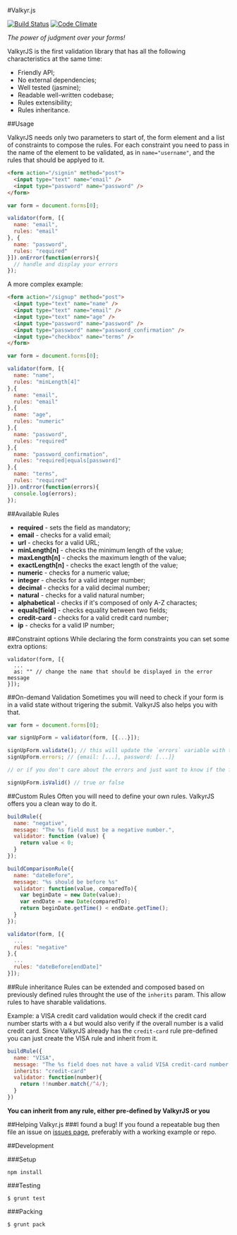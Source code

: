 #Valkyr.js

[![Build Status](https://travis-ci.org/lukelex/valkyr.js.png)](https://travis-ci.org/lukelex/valkyr.js) [![Code Climate](https://codeclimate.com/github/lukelex/valkyr.js.png)](https://codeclimate.com/github/lukelex/valkyr.js)

*The power of judgment over your forms!*

ValkyrJS is the first validation library that has all the following characteristics at the same time:

* Friendly API;
* No external dependencies;
* Well tested (jasmine);
* Readable well-written codebase;
* Rules extensibility;
* Rules inheritance.

##Usage

ValkyrJS needs only two parameters to start of, the form element and a list of constraints to compose the rules. For each constraint you need to pass in the name of the element to be validated, as in `name="username"`, and the rules that should be applyed to it.

```html
<form action="/signin" method="post">
  <input type="text" name="email" />
  <input type="password" name="password" />
</form>
```
```javascript
var form = document.forms[0];

validator(form, [{
  name: "email",
  rules: "email"
}, {
  name: "password",
  rules: "required"
}]).onError(function(errors){
  // handle and display your errors
});
```

A more complex example:

```html
<form action="/signup" method="post">
  <input type="text" name="name" />
  <input type="text" name="email" />
  <input type="text" name="age" />
  <input type="password" name="password" />
  <input type="password" name="password_confirmation" />
  <input type="checkbox" name="terms" />
</form>
```

```javascript
var form = document.forms[0];

validator(form, [{
  name: "name",
  rules: "minLength[4]"
},{
  name: "email",
  rules: "email"
},{
  name: "age",
  rules: "numeric"
},{
  name: "password",
  rules: "required"
},{
  name: "password_confirmation",
  rules: "required|equals[password]"
},{
  name: "terms",
  rules: "required"
}]).onError(function(errors){
  console.log(errors);
});
```

##Available Rules

* **required**       - sets the field as mandatory;
* **email**          - checks for a valid email;
* **url**            - checks for a valid URL;
* **minLength[n]**   - checks the minimum length of the value;
* **maxLength[n]**   - checks the maximum length of the value;
* **exactLength[n]** - checks the exact length of the value;
* **numeric**        - checks for a numeric value;
* **integer**        - checks for a valid integer number;
* **decimal**        - checks for a valid decimal number;
* **natural**        - checks for a valid natural number;
* **alphabetical**   - checks if it's composed of only A-Z charactes;
* **equals[field]**  - checks equality between two fields;
* **credit-card**    - checks for a valid credit card number;
* **ip**             - checks for a valid IP number;

##Constraint options
While declaring the form constraints you can set some extra options:

```jacascript
validator(form, [{
  ...
  as: "" // change the name that should be displayed in the error message
}]);
```

##On-demand Validation
Sometimes you will need to check if your form is in a valid state without trigering the submit. ValkyrJS also helps you with that.

```javascript
var form = document.forms[0];

var signUpForm = validator(form, [{...}]);

signUpForm.validate(); // this will update the `errors` variable with the current state of the form
signUpForm.errors; // {email: [...], password: [...]}

// or if you don't care about the errors and just want to know if the form is valid

signUpForm.isValid() // true or false
```

##Custom Rules
Often you will need to define your own rules. ValkyrJS offers you a clean way to do it.

```javascript
buildRule({
  name: "negative",
  message: "The %s field must be a negative number.",
  validator: function (value) {
    return value < 0;
  }
});

buildComparisonRule({
  name: "dateBefore",
  message: "%s should be before %s"
  validator: function(value, comparedTo){
    var beginDate = new Date(value);
    var endDate = new Date(comparedTo);
    return beginDate.getTime() < endDate.getTime();
  }
});

validator(form, [{
  ...
  rules: "negative"
},{
  ...
  rules: "dateBefore[endDate]"
}]);
```

##Rule inheritance
Rules can be extended and composed based on previously defined rules throught the use of the `inherits` param. This allow rules to have sharable validations.

Example: a VISA credit card validation would check if the credit card number starts with a `4` but would also verify if the overall number is a valid credit card. Since ValkyrJS already has the `credit-card` rule pre-defined you can just create the VISA rule and inherit from it.

```javascript
buildRule({
  name: "VISA",
  message: "The %s field does not have a valid VISA credit-card number.",
  inherits: "credit-card"
  validator: function(number){
    return !!number.match(/^4/);
  }
})
```

**You can inherit from any rule, either pre-defined by ValkyrJS or you**

##Helping Valkyr.js
###I found a bug!
If you found a repeatable bug then file an issue on [issues page](https://github.com/lukelex/valkyr.js/issues), preferably with a working example or repo.

##Development

###Setup
```shell
npm install
```

###Testing
```shell
$ grunt test
```

###Packing
```shell
$ grunt pack
```
